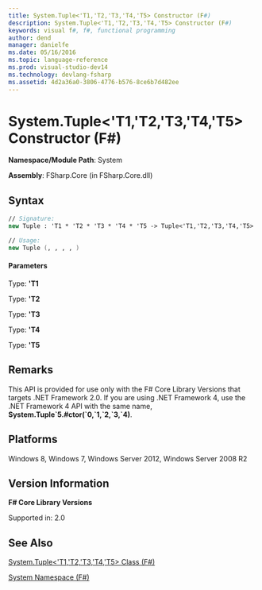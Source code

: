 ```yaml
---
title: System.Tuple<'T1,'T2,'T3,'T4,'T5> Constructor (F#)
description: System.Tuple<'T1,'T2,'T3,'T4,'T5> Constructor (F#)
keywords: visual f#, f#, functional programming
author: dend
manager: danielfe
ms.date: 05/16/2016
ms.topic: language-reference
ms.prod: visual-studio-dev14
ms.technology: devlang-fsharp
ms.assetid: 4d2a36a0-3806-4776-b576-8ce6b7d482ee 
---
```


# System.Tuple<'T1,'T2,'T3,'T4,'T5> Constructor (F#)

**Namespace/Module Path**: System

**Assembly**: FSharp.Core (in FSharp.Core.dll)


## Syntax

```fsharp
// Signature:
new Tuple : 'T1 * 'T2 * 'T3 * 'T4 * 'T5 -> Tuple<'T1,'T2,'T3,'T4,'T5>

// Usage:
new Tuple (, , , , )
```

#### Parameters
Type: **'T1**


Type: **'T2**


Type: **'T3**


Type: **'T4**


Type: **'T5**




## Remarks
This API is provided for use only with the F# Core Library Versions that targets .NET Framework 2.0. If you are using .NET Framework 4, use the .NET Framework 4 API with the same name, **System.Tuple&#96;5.#ctor(&#96;0,&#96;1,&#96;2,&#96;3,&#96;4)**.


## Platforms
Windows 8, Windows 7, Windows Server 2012, Windows Server 2008 R2


## Version Information
**F# Core Library Versions**

Supported in: 2.0




## See Also
[System.Tuple&#60;'T1,'T2,'T3,'T4,'T5&#62; Class &#40;F&#35;&#41;](System.Tuple%5B%27T1%2C%27T2%2C%27T3%2C%27T4%2C%27T5%5D-Class-%5BFSharp%5D.md)

[System Namespace &#40;F&#35;&#41;](System-Namespace-%5BFSharp%5D.md)

